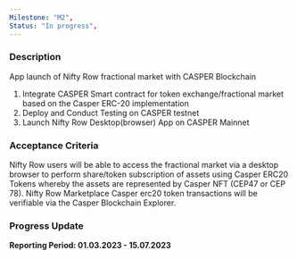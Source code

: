 ```yaml
---
Milestone: "M2",
Status: "In progress",
---
```

<!--lang:en--> 
### Description
App launch of Nifty Row fractional market with CASPER Blockchain

1. Integrate CASPER Smart contract for token exchange/fractional market based on the Casper ERC-20 implementation
2. Deploy and Conduct Testing on CASPER testnet
3. Launch Nifty Row Desktop(browser) App on CASPER Mainnet

### Acceptance Criteria

Nifty Row users will be able to access the fractional market via a desktop browser to perform share/token subscription of assets using Casper ERC20 Tokens whereby the assets are represented by Casper NFT (CEP47 or CEP 78).
Nifty Row Marketplace Casper erc20 token transactions will be verifiable via the Casper Blockchain Explorer.

### Progress Update

**Reporting Period: 01.03.2023 - 15.07.2023**


